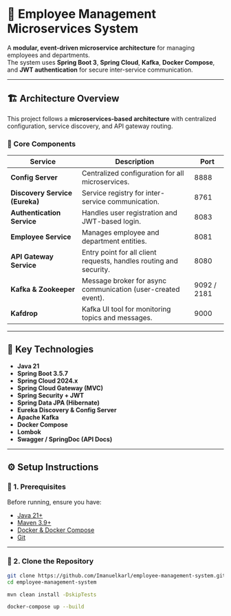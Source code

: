 # 🧩 Employee Management Microservices System

A **modular, event-driven microservice architecture** for managing employees and departments.  
The system uses **Spring Boot 3**, **Spring Cloud**, **Kafka**, **Docker Compose**, and **JWT authentication** for secure inter-service communication.

---

## 🏗️ Architecture Overview

This project follows a **microservices-based architecture** with centralized configuration, service discovery, and API gateway routing.

### 🔹 Core Components
| Service | Description | Port |
|----------|--------------|------|
| **Config Server** | Centralized configuration for all microservices. | 8888 |
| **Discovery Service (Eureka)** | Service registry for inter-service communication. | 8761 |
| **Authentication Service** | Handles user registration and JWT-based login. | 8083 |
| **Employee Service** | Manages employee and department entities. | 8081 |
| **API Gateway Service** | Entry point for all client requests, handles routing and security. | 8080 |
| **Kafka & Zookeeper** | Message broker for async communication (user-created event). | 9092 / 2181 |
| **Kafdrop** | Kafka UI tool for monitoring topics and messages. | 9000 |

---

## 🧩 Key Technologies

- **Java 21**
- **Spring Boot 3.5.7**
- **Spring Cloud 2024.x**
- **Spring Cloud Gateway (MVC)**
- **Spring Security + JWT**
- **Spring Data JPA (Hibernate)**
- **Eureka Discovery & Config Server**
- **Apache Kafka**
- **Docker Compose**
- **Lombok**
- **Swagger / SpringDoc (API Docs)**

---

## ⚙️ Setup Instructions

### 🔸 1. Prerequisites

Before running, ensure you have:

- [Java 21+](https://adoptium.net/)
- [Maven 3.9+](https://maven.apache.org/)
- [Docker & Docker Compose](https://www.docker.com/)
- [Git](https://git-scm.com/)

---

### 🔸 2. Clone the Repository
```bash
git clone https://github.com/Imanuelkarl/employee-management-system.git
cd employee-management-system

mvn clean install -DskipTests

docker-compose up --build
